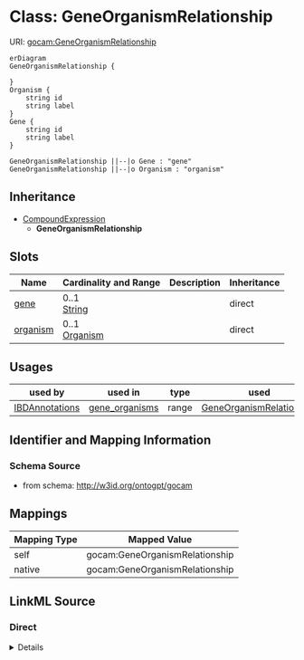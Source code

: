 # Class: GeneOrganismRelationship



URI: [gocam:GeneOrganismRelationship](http://w3id.org/ontogpt/gocam/GeneOrganismRelationship)


```mermaid
erDiagram
GeneOrganismRelationship {

}
Organism {
    string id  
    string label  
}
Gene {
    string id  
    string label  
}

GeneOrganismRelationship ||--|o Gene : "gene"
GeneOrganismRelationship ||--|o Organism : "organism"

```




## Inheritance
* [CompoundExpression](CompoundExpression.md)
    * **GeneOrganismRelationship**



## Slots

| Name | Cardinality and Range | Description | Inheritance |
| ---  | --- | --- | --- |
| [gene](gene.md) | 0..1 <br/> [String](String.md) |  | direct |
| [organism](organism.md) | 0..1 <br/> [Organism](Organism.md) |  | direct |





## Usages

| used by | used in | type | used |
| ---  | --- | --- | --- |
| [IBDAnnotations](IBDAnnotations.md) | [gene_organisms](gene_organisms.md) | range | [GeneOrganismRelationship](GeneOrganismRelationship.md) |






## Identifier and Mapping Information







### Schema Source


* from schema: http://w3id.org/ontogpt/gocam





## Mappings

| Mapping Type | Mapped Value |
| ---  | ---  |
| self | gocam:GeneOrganismRelationship |
| native | gocam:GeneOrganismRelationship |





## LinkML Source

<!-- TODO: investigate https://stackoverflow.com/questions/37606292/how-to-create-tabbed-code-blocks-in-mkdocs-or-sphinx -->

### Direct

<details>
```yaml
name: GeneOrganismRelationship
from_schema: http://w3id.org/ontogpt/gocam
rank: 1000
is_a: CompoundExpression
attributes:
  gene:
    name: gene
    from_schema: http://w3id.org/ontogpt/gocam
    rank: 1000
    range: Gene
  organism:
    name: organism
    from_schema: http://w3id.org/ontogpt/gocam
    rank: 1000
    range: Organism

```
</details>

### Induced

<details>
```yaml
name: GeneOrganismRelationship
from_schema: http://w3id.org/ontogpt/gocam
rank: 1000
is_a: CompoundExpression
attributes:
  gene:
    name: gene
    from_schema: http://w3id.org/ontogpt/gocam
    rank: 1000
    alias: gene
    owner: GeneOrganismRelationship
    domain_of:
    - GeneOrganismRelationship
    - GeneMolecularActivityRelationship
    - GeneMolecularActivityRelationship2
    - GeneSubcellularLocalizationRelationship
    range: Gene
  organism:
    name: organism
    from_schema: http://w3id.org/ontogpt/gocam
    rank: 1000
    alias: organism
    owner: GeneOrganismRelationship
    domain_of:
    - GeneOrganismRelationship
    range: Organism

```
</details>